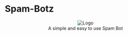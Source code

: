 # Spam-Botz
<p align="center">
    <img src="https://i.ibb.co/LtzC9DM/Logo.png" alt="Logo" border="0">
    <br>A simple and easy to use Spam Bot
</p>

